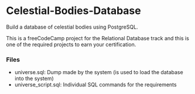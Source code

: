 # Celestial-Bodies-Database
Build a database of celestial bodies using PostgreSQL. 

This is a freeCodeCamp project for the Relational Database track and this is one of the required projects to earn your certification.

### Files
- universe.sql:  Dump made by the system (is used to load the database into the system)
- universe_script.sql: Individual SQL commands for the requirements 
